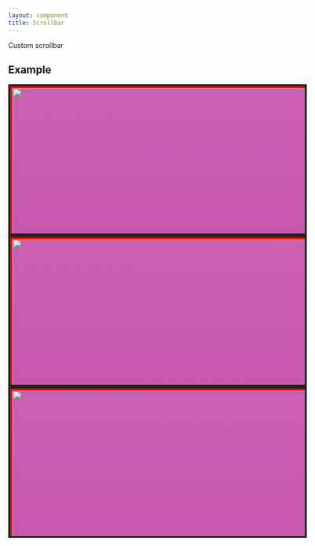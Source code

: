 ```yaml
---
layout: component
title: Scrollbar
---
```


Custom scrollbar

## Example

<div component="scrollbar" style="width: 600px; height: 300px; border: solid 4px #222; background: #444; overflow-y: scroll;">
  <div style="width: 100%; height: 2000px; background: #cb60b3; background: linear-gradient(to bottom, #cb60b3 0%,#c146a1 50%,#a80077 51%,#db36a4 100%); border: solid 4px #f00;">
    <img src="../images/sample/2.jpg" style="object-fit: cover; width: 100%; height: 100%;" />
  </div>
</div>

<div component="scrollbar" style="width: 600px; height: 300px; border: solid 4px #222; background: #444; overflow-y: scroll;">
  <div style="width: 100%; height: 2000px; background: #cb60b3; background: linear-gradient(to bottom, #cb60b3 0%,#c146a1 50%,#a80077 51%,#db36a4 100%); border: solid 4px #f00;">
    <img src="../images/sample/3.jpg" style="object-fit: cover; width: 100%; height: 100%;" />
  </div>
</div>

<div component="scrollbar" style="width: 600px; height: 300px; border: solid 4px #222; background: #444; overflow-y: scroll;">
  <div style="width: 100%; height: 2000px; background: #cb60b3; background: linear-gradient(to bottom, #cb60b3 0%,#c146a1 50%,#a80077 51%,#db36a4 100%); border: solid 4px #f00;">
    <img src="../images/sample/4.jpg" style="object-fit: cover; width: 100%; height: 100%;" />
  </div>
</div>
